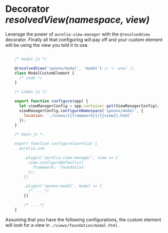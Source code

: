 # Decorator *resolvedView(namespace, view)*

Leverage the power of `aurelia-view-manager` with the `@resolvedView`
decorator. Finally all that configuring will pay off and your custom element
will be using the view you told it to use.

```js

    /* modal.js */

    @resolvedView('spoonx/modal', 'modal') // <- wow! ;)
    class ModalCustomElement {
      /* code */
    }

    /* index.js */

    export function configure(app) {
      let viewManagerConfig = app.container.get(ViewManagerConfig);
      viewManagerConfig.configureNamespace('spoonx/modal', {
        location: './views/{{framework}}/{{view}}.html'
      });
    }

    /* main.js *.

    export function configure(aurelia) {
      aurelia.use

        .plugin('aurelia-view-manager', view => {
          view.configureDefaults({
            framework: 'foundation'
          });
        })

        .plugin('spoonx-modal', modal => {
          /* ... */
        })

        /* ... */
    }
```

Assuming that you have the following configurations, the custom element will
look for a view in `./views/foundation/modal.html`.
